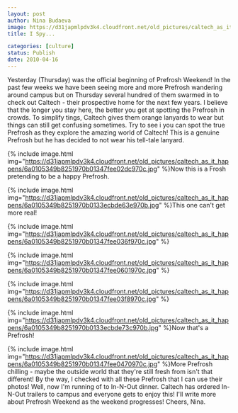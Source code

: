 ```yaml
---
layout: post
author: Nina Budaeva
image: https://d31japmlpdv3k4.cloudfront.net/old_pictures/caltech_as_it_happens/6a0105349b8251970b0133ecbde53c970b.jpg
title: I Spy...

categories: [culture]
status: Publish
date: 2010-04-16
---
```


Yesterday (Thursday) was the official beginning of Prefrosh Weekend! In the past few weeks we have been seeing more and more Prefrosh wandering around campus but on Thursday several hundred of them swarmed in to check out Caltech - their prospective home for the next few years. 
I believe that the longer you stay here, the better you get at spotting the Prefrosh in crowds. To simplify tings, Caltech gives them orange lanyards to wear but things can still get confusing sometimes. Try to see i you can spot the true Prefrosh as they explore the amazing world of Caltech!
This is a genuine Prefrosh but he has decided to not wear his tell-tale lanyard.


{% include image.html img="https://d31japmlpdv3k4.cloudfront.net/old_pictures/caltech_as_it_happens/6a0105349b8251970b01347fee02dc970c.jpg" %}Now this is a Frosh pretending to be a happy Prefrosh.


{% include image.html img="https://d31japmlpdv3k4.cloudfront.net/old_pictures/caltech_as_it_happens/6a0105349b8251970b0133ecbde63e970b.jpg" %}This one can't get more real!


{% include image.html img="https://d31japmlpdv3k4.cloudfront.net/old_pictures/caltech_as_it_happens/6a0105349b8251970b01347fee036f970c.jpg" %}

{% include image.html img="https://d31japmlpdv3k4.cloudfront.net/old_pictures/caltech_as_it_happens/6a0105349b8251970b01347fee0601970c.jpg" %}

{% include image.html img="https://d31japmlpdv3k4.cloudfront.net/old_pictures/caltech_as_it_happens/6a0105349b8251970b01347fee03f8970c.jpg" %}

{% include image.html img="https://d31japmlpdv3k4.cloudfront.net/old_pictures/caltech_as_it_happens/6a0105349b8251970b0133ecbde73c970b.jpg" %}Now that's a Prefrosh!


{% include image.html img="https://d31japmlpdv3k4.cloudfront.net/old_pictures/caltech_as_it_happens/6a0105349b8251970b01347fee0470970c.jpg" %}More Prefrosh chilling - maybe the outside world that they're still fresh from isn't that different!
By the way, I checked with all these Prefrosh that I can use their photos!
Well, now I'm running of to In-N-Out dinner. Caltech has ordered In-N-Out trailers to campus and everyone gets to enjoy this! I'll write more about Prefrosh Weekend as the weekend progresses!
Cheers,
Nina.

   
